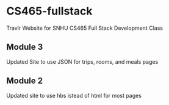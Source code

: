 # CS465-fullstack

Travlr Website for SNHU CS465 Full Stack Development Class


Module 3
----------
Updated Site to use JSON for trips, rooms, and meals pages

Module 2
-----------
Updated site to use hbs istead of html for most pages